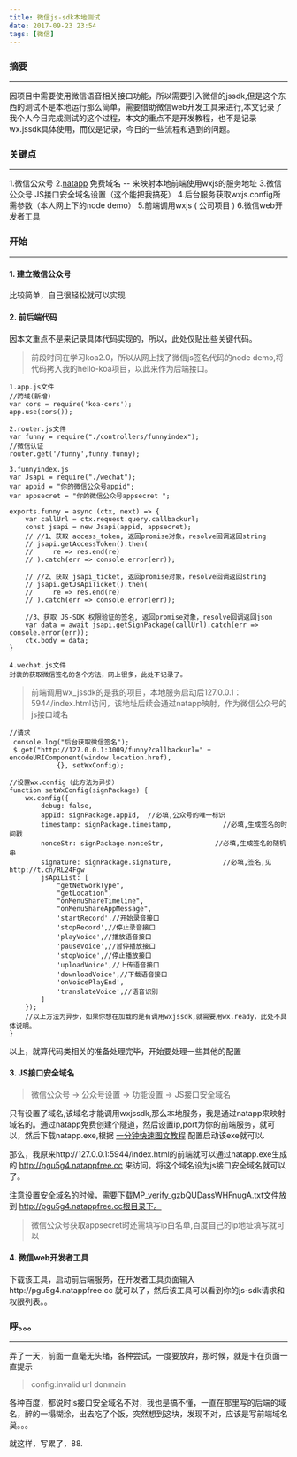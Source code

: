 ```yaml
---
title: 微信js-sdk本地测试
date: 2017-09-23 23:54
tags: [微信]
---
```

### 摘要
*** 
因项目中需要使用微信语音相关接口功能，所以需要引入微信的jssdk,但是这个东西的测试不是本地运行那么简单，需要借助微信web开发工具来进行,本文记录了我个人今日完成测试的这个过程，本文的重点不是开发教程，也不是记录wx.jssdk具体使用，而仅是记录，今日的一些流程和遇到的问题。

### 关键点
*** 
1.微信公众号
2.[natapp](https://natapp.cn/) 免费域名 -- 来映射本地前端使用wxjs的服务地址
3.微信公众号  JS接口安全域名设置（这个能把我搞死）
4.后台服务获取wxjs.config所需参数（本人网上下的node demo）
5.前端调用wxjs ( 公司项目 )
6.微信web开发者工具

### 开始
*** 
#### 1. 建立微信公众号
比较简单，自己很轻松就可以实现
#### 2. 前后端代码
因本文重点不是来记录具体代码实现的，所以，此处仅贴出些关键代码。
> 前段时间在学习koa2.0，所以从网上找了微信js签名代码的node demo,将代码拷入我的hello-koa项目，以此来作为后端接口。
```
1.app.js文件
//跨域(新增)
var cors = require('koa-cors');
app.use(cors());

2.router.js文件
var funny = require("./controllers/funnyindex");
//微信认证
router.get('/funny',funny.funny);

3.funnyindex.js
var Jsapi = require("./wechat");
var appid = "你的微信公众号appid";
var appsecret = "你的微信公众号appsecret ";

exports.funny = async (ctx, next) => {
    var callUrl = ctx.request.query.callbackurl;
    const jsapi = new Jsapi(appid, appsecret);
    // //1、获取 access_token, 返回promise对象，resolve回调返回string
    // jsapi.getAccessToken().then(
    //     re => res.end(re)
    // ).catch(err => console.error(err));

    // //2、获取 jsapi_ticket, 返回promise对象，resolve回调返回string
    // jsapi.getJsApiTicket().then(
    //     re => res.end(re)
    // ).catch(err => console.error(err));

    //3、获取 JS-SDK 权限验证的签名, 返回promise对象，resolve回调返回json
    var data = await jsapi.getSignPackage(callUrl).catch(err => console.error(err));
    ctx.body = data;
}

4.wechat.js文件
封装的获取微信签名的各个方法，网上很多，此处不记录了。
```

> 前端调用wx_jssdk的是我的项目，本地服务启动后127.0.0.1：5944/index.html访问，该地址后续会通过natapp映射，作为微信公众号的js接口域名

```
//请求
 console.log("后台获取微信签名");
 $.get("http://127.0.0.1:3009/funny?callbackurl=" + encodeURIComponent(window.location.href),
            {}, setWxConfig);

//设置wx.config（此方法为异步）
function setWxConfig(signPackage) {
    wx.config({
        debug: false,
        appId: signPackage.appId,  //必填,公众号的唯一标识
        timestamp: signPackage.timestamp,             //必填,生成签名的时间戳
        nonceStr: signPackage.nonceStr,             //必填,生成签名的随机串
        signature: signPackage.signature,             //必填,签名,见 http://t.cn/RL24Fgw
        jsApiList: [
            "getNetworkType",
            "getLocation",
            "onMenuShareTimeline",
            "onMenuShareAppMessage",
            'startRecord',//开始录音接口
            'stopRecord',//停止录音接口
            'playVoice',//播放语音接口
            'pauseVoice',//暂停播放接口
            'stopVoice',//停止播放接口
            'uploadVoice',//上传语音接口
            'downloadVoice',//下载语音接口
            'onVoicePlayEnd',
            'translateVoice',//语音识别
        ]
    });
	//以上方法为异步，如果你想在加载的是有调用wxjssdk,就需要用wx.ready，此处不具体说明。
}
```

以上，就算代码类相关的准备处理完毕，开始要处理一些其他的配置

#### 3. JS接口安全域名
>微信公众号 -> 公众号设置 -> 功能设置 -> JS接口安全域名

只有设置了域名,该域名才能调用wxjssdk,那么本地服务，我是通过natapp来映射域名的。通过natapp免费创建个隧道，然后设置ip,port为你的前端服务，就可以，然后下载natapp.exe,根据  [一分钟快速图文教程](https://natapp.cn/article/natapp_newbie)  配置启动该exe就可以.

那么，我原来http://127.0.0.1:5944/index.html的前端就可以通过natapp.exe生成的 http://pgu5g4.natappfree.cc 来访问。将这个域名设为js接口安全域名就可以了。

注意设置安全域名的时候，需要下载MP_verify_gzbQUDassWHFnugA.txt文件放到 http://pgu5g4.natappfree.cc根目录下。

> 微信公众号获取appsecret时还需填写ip白名单,百度自己的ip地址填写就可以

#### 4. 微信web开发者工具
下载该工具，启动前后端服务，在开发者工具页面输入http://pgu5g4.natappfree.cc 就可以了，然后该工具可以看到你的js-sdk请求和权限列表。。

### 呼。。。
*** 
弄了一天，前面一直毫无头绪，各种尝试，一度要放弃，那时候，就是卡在页面一直提示 
>config:invalid url donmain

各种百度，都说时js接口安全域名不对，我也是搞不懂，一直在那里写的后端的域名，醉的一塌糊涂，出去吃了个饭，突然想到这块，发现不对，应该是写前端域名莫。。。

就这样，写累了，88.
